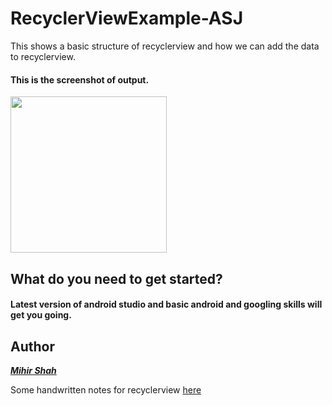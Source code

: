 # RecyclerViewExample-ASJ

This shows a basic structure of recyclerview and how we can add the data to recyclerview.<br>

#### This is the screenshot of output.<br>
<image src ="https://user-images.githubusercontent.com/66465511/146435047-178de106-5388-49a6-b294-0dc456ca8e8e.jpeg" width=250>
  
## What do you need to get started?
#### Latest version of android studio and basic android and googling skills will get you going.


## Author 
<a href="https://github.com/Miihir79">***Mihir Shah***</a> <br>

  Some handwritten notes for recyclerview <a href="https://drive.google.com/file/d/1YkVRB98wfMTf1PNWcSl2bM_aFHAju_8E/view">here</a>
